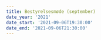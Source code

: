 ```yaml
---
title: Bestyrelsesmøde (september)
date_year: '2021'
date_start: '2021-09-06T19:30:00'
date_end: '2021-09-06T21:30:00'
---
```


